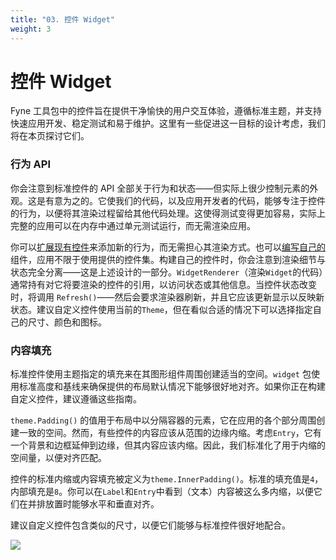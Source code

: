 ```yaml
---
title: "03. 控件 Widget"
weight: 3
---
```


# 控件 Widget

Fyne 工具包中的控件旨在提供干净愉快的用户交互体验，遵循标准主题，并支持快速应用开发、稳定测试和易于维护。这里有一些促进这一目标的设计考虑，我们将在本页探讨它们。

### 行为 API

你会注意到标准控件的 API 全部关于行为和状态——但实际上很少控制元素的外观。这是有意为之的。它使我们的代码，以及应用开发者的代码，能够专注于控件的行为，以便将其渲染过程留给其他代码处理。这使得测试变得更加容易，实际上完整的应用可以在内存中通过单元测试运行，而无需渲染应用。

你可以[扩展现有控件](https://developer.fyne.io/tutorial/extending-widgets)来添加新的行为，而无需担心其渲染方式。也可以[编写自己的](https://developer.fyne.io/tutorial/write-custom-widget)组件，应用不限于使用提供的控件集。构建自己的控件时，你会注意到渲染细节与状态完全分离——这是上述设计的一部分。`WidgetRenderer`（渲染`Widget`的代码）通常持有对它将要渲染的控件的引用，以访问状态或其他信息。当控件状态改变时，将调用 `Refresh()`——然后会要求渲染器刷新，并且它应该更新显示以反映新状态。建议自定义控件使用当前的`Theme`，但在看似合适的情况下可以选择指定自己的尺寸、颜色和图标。

### 内容填充

标准控件使用主题指定的填充来在其图形组件周围创建适当的空间。`widget` 包使用标准高度和基线来确保提供的布局默认情况下能够很好地对齐。如果你正在构建自定义控件，建议遵循这些指南。

`theme.Padding()` 的值用于布局中以分隔容器的元素，它在应用的各个部分周围创建一致的空间。然而，有些控件的内容应该从范围的边缘内缩。考虑`Entry`，它有一个背景和边框延伸到边缘，但其内容应该内缩。因此，我们标准化了用于内缩的空间量，以便对齐匹配。

控件的标准内缩或内容填充被定义为`theme.InnerPadding()`。标准的填充值是`4`，内部填充是`8`。你可以在`Label`和`Entry`中看到（文本）内容被这么多内缩，以便它们在并排放置时能够水平和垂直对齐。

建议自定义控件包含类似的尺寸，以便它们能够与标准控件很好地配合。

![](https://cdn.jsdelivr.net/gh/poloxue/images@gofyne/architecture/widget-inset.png)
